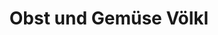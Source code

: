 ---
title: "Obst und Gemüse Völkl"
url: /regensburg/obst-und-gemuese-voelkl/
shop: Gemüse & Obst
---